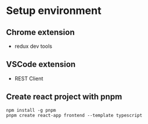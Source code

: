 # Setup environment
## Chrome extension
- redux dev tools

## VSCode extension
- REST Client

## Create react project with pnpm
```
npm install -g pnpm
pnpm create react-app frontend --template typescript
```



